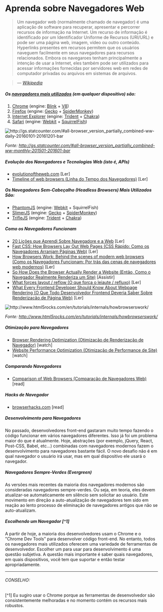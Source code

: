 # Aprenda sobre Navegadores Web

> Um navegador web (normalmente chamado de navegador) é uma aplicação de software para recuperar, apresentar e percorrer recursos de informação na Internet. Um recurso de informação é identificado por um Identificador Uniforme de Recursos (URI/URL) e pode ser uma página web, imagem, vídeo ou outro conteúdo. Hyperlinks presentes em recursos permitem que os usuários naveguem facilmente em seus navegadores para recursos relacionados. Embora os navegaroes tenham principalmente a intenção de usar a Internet, eles também pode ser utilizados para acessar informações fornecidas por servidores web em redes de computador privadas ou arquivos em sistemas de arquivos.

><cite>&#8212; [Wikipedia](https://pt.wikipedia.org/wiki/Navegador_web)</cite>


##### Os [navegadores mais utilizados](https://www.sitepoint.com/browser-trends-september-2016-browser-wars/) (em qualquer dispositivo) são:

1. [Chrome](http://www.google.com/chrome/) (engine: [Blink](https://en.wikipedia.org/wiki/Blink_%28layout_engine%29) + [V8](https://en.wikipedia.org/wiki/V8_%28JavaScript_engine%29))
2. [Firefox](https://www.mozilla.org/en-US/firefox/new/) (engine: [Gecko](https://en.wikipedia.org/wiki/Gecko_%28software%29) + [SpiderMonkey](https://en.wikipedia.org/wiki/SpiderMonkey_%28software%29))
3. [Internet Explorer](http://windows.microsoft.com/en-us/internet-explorer/download-ie) (engine: [Trident](https://en.wikipedia.org/wiki/Trident_%28layout_engine%29) + [Chakra](https://en.wikipedia.org/wiki/Chakra_%28JScript_engine%29))
4. [Safari](https://www.apple.com/safari/) (engine: [Webkit](https://en.wikipedia.org/wiki/WebKit) + [SquirrelFish](https://trac.webkit.org/wiki/SquirrelFish))

![](../images/statcounter.png "http://gs.statcounter.com/#all-browser_version_partially_combined-ww-daily-20160101-20161201-bar")

<cite>Fonte: <a href="http://gs.statcounter.com/#all-browser_version_partially_combined-ww-daily-20160101-20161201-bar">http://gs.statcounter.com/#all-browser_version_partially_combined-ww-monthly-201501-201601-bar</a></cite>

##### Evolução dos Navegadores e Tecnologias Web (isto é, APIs)

* [evolutionoftheweb.com](http://www.evolutionoftheweb.com/) [Ler]
* [Timeline of web browsers (Linha do Tempo dos Navegadores)](https://en.wikipedia.org/wiki/Timeline_of_web_browsers) [Ler]

##### Os Navegadores Sem-Cabeçalho (Headless Browsers) Mais Utilizados São:

* [PhantomJS](http://phantomjs.org/) (engine: [Webkit](https://en.wikipedia.org/wiki/WebKit) + SquirrelFish)
* [SlimerJS](http://slimerjs.org/) (engine: [Gecko](https://en.wikipedia.org/wiki/Gecko_%28software%29) + [SpiderMonkey](https://en.wikipedia.org/wiki/SpiderMonkey_%28software%29))
* [TrifleJS](http://triflejs.org/) (engine: [Trident](https://en.wikipedia.org/wiki/Trident_%28layout_engine%29) + [Chakra](https://en.wikipedia.org/wiki/Chakra_%28JScript_engine%29))

##### Como os Navegadores Funcionam

* [20 Lições que Aprendi Sobre Navegadore e a Web](http://www.20thingsilearned.com/pt-BR/foreword/1) [Ler]
* [Fast CSS: How Browsers Lay Out Web Pages (CSS Rápido: Como os Navegadores Arranjam Páginas Web)](http://dbaron.org/talks/2012-03-11-sxsw/master.xhtml) [Ler]
* [How Browsers Work: Behind the scenes of modern web browsers (Como os Navegadores Funcionam: Por trás das cenas de navegadores web modernos)](http://www.html5rocks.com/en/tutorials/internals/howbrowserswork/) [Ler]
* [So How Does the Browser Actually Render a Website (Então, Como o Navegador Realmente Renderiza um Site)](https://www.youtube.com/watch?v=SmE4OwHztCc) [Assistir]
* [What forces layout / reflow (O que força o leiaute / refluxo)](https://gist.github.com/paulirish/5d52fb081b3570c81e3a) [Ler]
* [What Every Frontend Developer Should Know About Webpage Rendering (O Que Todo Desenvolvedor Frontend Deveria Saber Sobre Renderização de Página Web)](http://frontendbabel.info/articles/webpage-rendering-101/) [Ler]

![](../images/browsers-work.png "http://www.html5rocks.com/en/tutorials/internals/howbrowserswork/")

<cite>Fonte: <a href="http://www.html5rocks.com/en/tutorials/internals/howbrowserswork/">http://www.html5rocks.com/en/tutorials/internals/howbrowserswork/</a></cite>

##### Otimização para Navegadores

* [Browser Rendering Optimization (Otimização de Renderização de Navegador)](https://www.udacity.com/course/browser-rendering-optimization--ud860) [watch]
* [Website Performance Optimization (Otimização de Performance de Site)](https://www.udacity.com/course/website-performance-optimization--ud884) [watch]

##### Comparando Navegadores

* [Comparison of Web Browsers (Comparação de Navegadores Web)](https://en.wikipedia.org/wiki/Comparison_of_web_browsers) [read]

##### Hacks de Navegador

* [browserhacks.com](http://browserhacks.com/) [read]

##### Desenvolvimento para Navegadores

No passado, desenvolvedores front-end gastaram muito tempo fazendo o código funcionar em vários navegadores diferentes. Isso já foi um problema maior do que é atualmente. Hoje, abstrações (por exemplo, jQuery, React, Post-CSS, Babel, etc...) combinadas com navegadores modernos fazem o desenvolvimento para navegadores bastante fácil. O novo desafio não é em qual navegador o usuário irá usar, mas em qual dispositivo ele usará o navegador.

##### Navegadores Sempre-Verdes (Evergreen)

As versões mais recentes da maioria dos navegadores modernos são consideradas navegadores sempre-verdes. Ou seja, em teoria, eles devem atualizar-se automaticamente em silêncio sem solicitar ao usuário. Este movimento em direção a auto-atualização de navegadores tem sido em reação ao lento processo de eliminação de navegadores antigos que não se auto-atualizam.

##### Escolhendo um Navegador [^1]

A partir de hoje, a maioria dos desenvolvedores usam o Chrome e o "Chrome Dev Tools" para desenvolver código front-end. No entanto, todos os navegadores mais utilizados oferecem uma variedade de ferramentas de desenvolvedor. Escolher um para usar para desenvolvimento é uma questão subjetiva. A questão mais importante é saber quais navegadores, em quais dispositivos, você tem que suportar e então testar apropriadamente.

***

###### CONSELHO:

[^1] Eu sugiro usar o Chrome porque as ferramentas de desenvolvedor são consistentemente melhoradas e no momento contém os recursos mais robustos.
